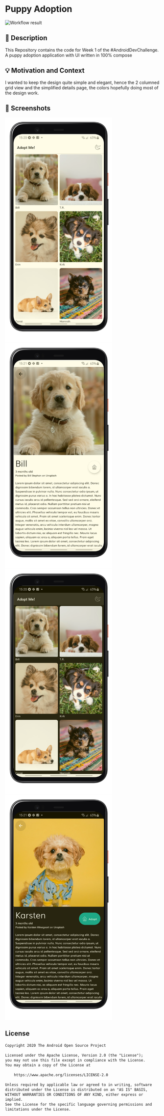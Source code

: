 # Puppy Adoption

![Workflow result](https://github.com/efguydan/PuppyAdoption/workflows/Check/badge.svg)


## :scroll: Description
This Repository contains the code for Week 1 of the #AndroidDevChallenge. A puppy adoption application with UI written in 100% compose

## :bulb: Motivation and Context
I wanted to keep the design quite simple and elegant, hence the 2 columned grid view and the simplified details page, the colors hopefully doing most of the design work.

## :camera_flash: Screenshots
<img src="/results/screenshot_1.png" width="350">&emsp;<img src="/results/screenshot_2.png" width="350">
<img src="/results/screenshot_3.png" width="350">&emsp;<img src="/results/screenshot_4.png" width="350">

## License
```
Copyright 2020 The Android Open Source Project

Licensed under the Apache License, Version 2.0 (the "License");
you may not use this file except in compliance with the License.
You may obtain a copy of the License at

    https://www.apache.org/licenses/LICENSE-2.0

Unless required by applicable law or agreed to in writing, software
distributed under the License is distributed on an "AS IS" BASIS,
WITHOUT WARRANTIES OR CONDITIONS OF ANY KIND, either express or implied.
See the License for the specific language governing permissions and
limitations under the License.
```